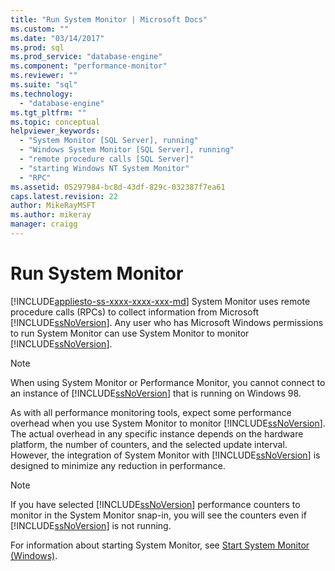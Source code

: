 ```yaml
---
title: "Run System Monitor | Microsoft Docs"
ms.custom: ""
ms.date: "03/14/2017"
ms.prod: sql
ms.prod_service: "database-engine"
ms.component: "performance-monitor"
ms.reviewer: ""
ms.suite: "sql"
ms.technology: 
  - "database-engine"
ms.tgt_pltfrm: ""
ms.topic: conceptual
helpviewer_keywords: 
  - "System Monitor [SQL Server], running"
  - "Windows System Monitor [SQL Server], running"
  - "remote procedure calls [SQL Server]"
  - "starting Windows NT System Monitor"
  - "RPC"
ms.assetid: 05297984-bc8d-43df-829c-032387f7ea61
caps.latest.revision: 22
author: MikeRayMSFT
ms.author: mikeray
manager: craigg
---
```

# Run System Monitor
[!INCLUDE[appliesto-ss-xxxx-xxxx-xxx-md](../../includes/appliesto-ss-xxxx-xxxx-xxx-md.md)]
  System Monitor uses remote procedure calls (RPCs) to collect information from Microsoft [!INCLUDE[ssNoVersion](../../includes/ssnoversion-md.md)]. Any user who has Microsoft Windows permissions to run System Monitor can use System Monitor to monitor [!INCLUDE[ssNoVersion](../../includes/ssnoversion-md.md)].  
  
> [!NOTE]  
>  When using System Monitor or Performance Monitor, you cannot connect to an instance of [!INCLUDE[ssNoVersion](../../includes/ssnoversion-md.md)] that is running on Windows 98.  
  
 As with all performance monitoring tools, expect some performance overhead when you use System Monitor to monitor [!INCLUDE[ssNoVersion](../../includes/ssnoversion-md.md)]. The actual overhead in any specific instance depends on the hardware platform, the number of counters, and the selected update interval. However, the integration of System Monitor with [!INCLUDE[ssNoVersion](../../includes/ssnoversion-md.md)] is designed to minimize any reduction in performance.  
  
> [!NOTE]  
>  If you have selected [!INCLUDE[ssNoVersion](../../includes/ssnoversion-md.md)] performance counters to monitor in the System Monitor snap-in, you will see the counters even if [!INCLUDE[ssNoVersion](../../includes/ssnoversion-md.md)] is not running.  
  
 For information about starting System Monitor, see [Start System Monitor &#40;Windows&#41;](../../relational-databases/performance/start-system-monitor-windows.md).  
  
  
